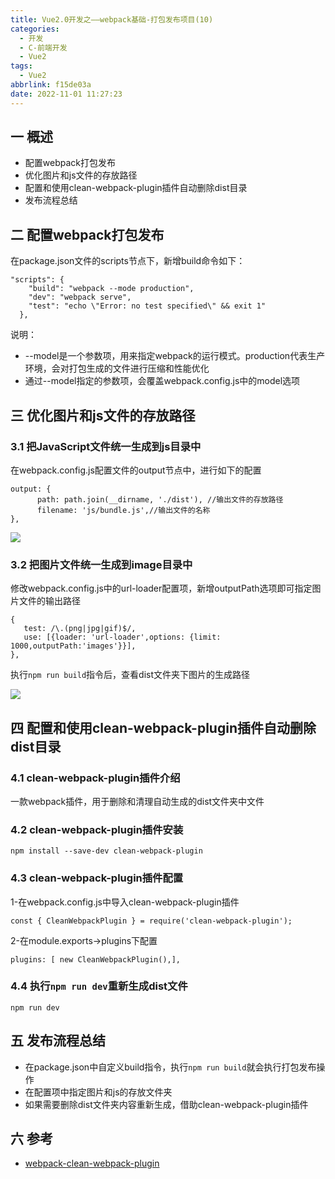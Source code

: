 ```yaml
---
title: Vue2.0开发之——webpack基础-打包发布项目(10)
categories:
  - 开发
  - C-前端开发
  - Vue2
tags:
  - Vue2
abbrlink: f15de03a
date: 2022-11-01 11:27:23
---
```

## 一  概述

* 配置webpack打包发布
* 优化图片和js文件的存放路径
* 配置和使用clean-webpack-plugin插件自动删除dist目录
* 发布流程总结

<!--more-->

## 二 配置webpack打包发布

在package.json文件的scripts节点下，新增build命令如下：

```
"scripts": {
    "build": "webpack --mode production",
    "dev": "webpack serve",
    "test": "echo \"Error: no test specified\" && exit 1"
  },
```

说明：

* --model是一个参数项，用来指定webpack的运行模式。production代表生产环境，会对打包生成的文件进行压缩和性能优化
* 通过--model指定的参数项，会覆盖webpack.config.js中的model选项

## 三 优化图片和js文件的存放路径

### 3.1 把JavaScript文件统一生成到js目录中

在webpack.config.js配置文件的output节点中，进行如下的配置

```
output: {
      path: path.join(__dirname, './dist'), //输出文件的存放路径
      filename: 'js/bundle.js',//输出文件的名称
},
```

![][1]

### 3.2 把图片文件统一生成到image目录中

修改webpack.config.js中的url-loader配置项，新增outputPath选项即可指定图片文件的输出路径

```
{
   test: /\.(png|jpg|gif)$/,
   use: [{loader: 'url-loader',options: {limit: 1000,outputPath:'images'}}],
},
```

执行`npm run build`指令后，查看dist文件夹下图片的生成路径

![][2]

## 四 配置和使用clean-webpack-plugin插件自动删除dist目录

### 4.1 clean-webpack-plugin插件介绍

一款webpack插件，用于删除和清理自动生成的dist文件夹中文件

### 4.2 clean-webpack-plugin插件安装

```
npm install --save-dev clean-webpack-plugin
```

### 4.3 clean-webpack-plugin插件配置

1-在webpack.config.js中导入clean-webpack-plugin插件

```
const { CleanWebpackPlugin } = require('clean-webpack-plugin');
```

2-在module.exports->plugins下配置

```
plugins: [ new CleanWebpackPlugin(),],
```

### 4.4 执行`npm run dev`重新生成dist文件

```
npm run dev
```

## 五 发布流程总结

* 在package.json中自定义build指令，执行`npm run build`就会执行打包发布操作
* 在配置项中指定图片和js的存放文件夹
* 如果需要删除dist文件夹内容重新生成，借助clean-webpack-plugin插件

## 六 参考

* [webpack-clean-webpack-plugin][00]


[00]:https://www.npmjs.com/package/clean-webpack-plugin
[1]:https://jsd.onmicrosoft.cn/gh/PGzxc/CDN/blog-vue/vue2-10-js-file-build.png
[2]:https://jsd.onmicrosoft.cn/gh/PGzxc/CDN/blog-vue/vue2-10-images-file-build.png